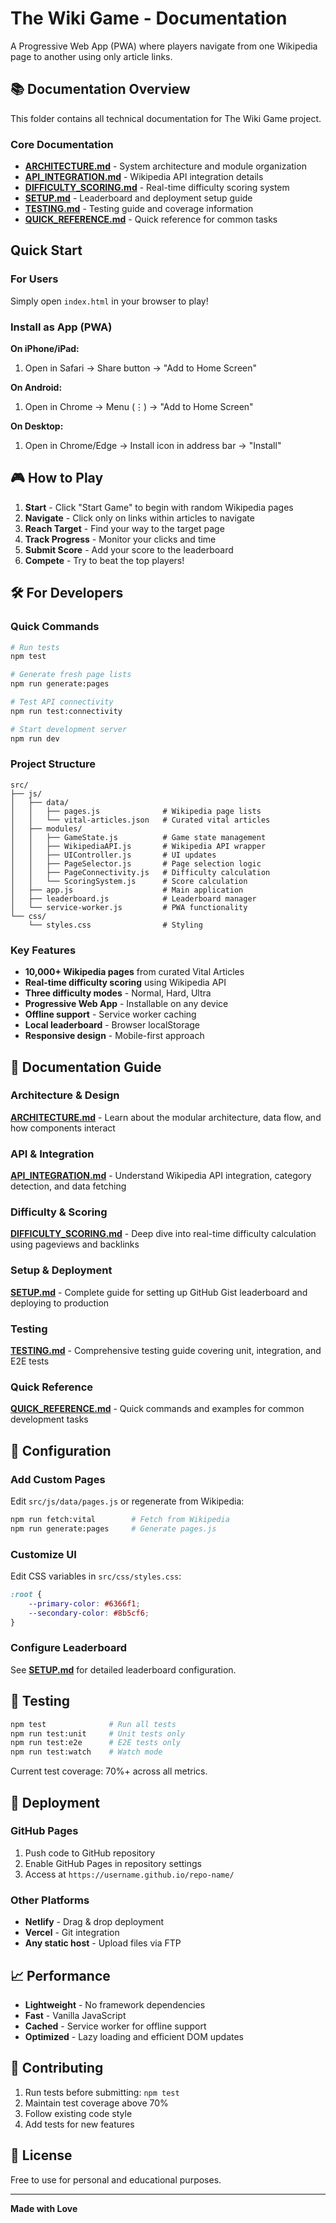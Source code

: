 # The Wiki Game - Documentation

A Progressive Web App (PWA) where players navigate from one Wikipedia page to another using only article links.

## 📚 Documentation Overview

This folder contains all technical documentation for The Wiki Game project.

### Core Documentation

- **[ARCHITECTURE.md](ARCHITECTURE.md)** - System architecture and module organization
- **[API_INTEGRATION.md](API_INTEGRATION.md)** - Wikipedia API integration details
- **[DIFFICULTY_SCORING.md](DIFFICULTY_SCORING.md)** - Real-time difficulty scoring system
- **[SETUP.md](SETUP.md)** - Leaderboard and deployment setup guide
- **[TESTING.md](TESTING.md)** - Testing guide and coverage information
- **[QUICK_REFERENCE.md](QUICK_REFERENCE.md)** - Quick reference for common tasks

## Quick Start

### For Users

Simply open `index.html` in your browser to play!

### Install as App (PWA)

**On iPhone/iPad:**
1. Open in Safari → Share button → "Add to Home Screen"

**On Android:**
1. Open in Chrome → Menu (⋮) → "Add to Home Screen"

**On Desktop:**
1. Open in Chrome/Edge → Install icon in address bar → "Install"

## 🎮 How to Play

1. **Start** - Click "Start Game" to begin with random Wikipedia pages
2. **Navigate** - Click only on links within articles to navigate
3. **Reach Target** - Find your way to the target page
4. **Track Progress** - Monitor your clicks and time
5. **Submit Score** - Add your score to the leaderboard
6. **Compete** - Try to beat the top players!

## 🛠️ For Developers

### Quick Commands

```bash
# Run tests
npm test

# Generate fresh page lists
npm run generate:pages

# Test API connectivity
npm run test:connectivity

# Start development server
npm run dev
```

### Project Structure

```
src/
├── js/
│   ├── data/
│   │   ├── pages.js              # Wikipedia page lists
│   │   └── vital-articles.json   # Curated vital articles
│   ├── modules/
│   │   ├── GameState.js          # Game state management
│   │   ├── WikipediaAPI.js       # Wikipedia API wrapper
│   │   ├── UIController.js       # UI updates
│   │   ├── PageSelector.js       # Page selection logic
│   │   ├── PageConnectivity.js   # Difficulty calculation
│   │   └── ScoringSystem.js      # Score calculation
│   ├── app.js                    # Main application
│   ├── leaderboard.js            # Leaderboard manager
│   └── service-worker.js         # PWA functionality
└── css/
    └── styles.css                # Styling
```

### Key Features

- **10,000+ Wikipedia pages** from curated Vital Articles
- **Real-time difficulty scoring** using Wikipedia API
- **Three difficulty modes** - Normal, Hard, Ultra
- **Progressive Web App** - Installable on any device
- **Offline support** - Service worker caching
- **Local leaderboard** - Browser localStorage
- **Responsive design** - Mobile-first approach

## 📖 Documentation Guide

### Architecture & Design
**[ARCHITECTURE.md](ARCHITECTURE.md)** - Learn about the modular architecture, data flow, and how components interact

### API & Integration
**[API_INTEGRATION.md](API_INTEGRATION.md)** - Understand Wikipedia API integration, category detection, and data fetching

### Difficulty & Scoring
**[DIFFICULTY_SCORING.md](DIFFICULTY_SCORING.md)** - Deep dive into real-time difficulty calculation using pageviews and backlinks

### Setup & Deployment
**[SETUP.md](SETUP.md)** - Complete guide for setting up GitHub Gist leaderboard and deploying to production

### Testing
**[TESTING.md](TESTING.md)** - Comprehensive testing guide covering unit, integration, and E2E tests

### Quick Reference
**[QUICK_REFERENCE.md](QUICK_REFERENCE.md)** - Quick commands and examples for common development tasks

## 🔧 Configuration

### Add Custom Pages

Edit `src/js/data/pages.js` or regenerate from Wikipedia:

```bash
npm run fetch:vital        # Fetch from Wikipedia
npm run generate:pages     # Generate pages.js
```

### Customize UI

Edit CSS variables in `src/css/styles.css`:

```css
:root {
    --primary-color: #6366f1;
    --secondary-color: #8b5cf6;
}
```

### Configure Leaderboard

See **[SETUP.md](SETUP.md)** for detailed leaderboard configuration.

## 🧪 Testing

```bash
npm test              # Run all tests
npm run test:unit     # Unit tests only
npm run test:e2e      # E2E tests only
npm run test:watch    # Watch mode
```

Current test coverage: 70%+ across all metrics.

## 🚀 Deployment

### GitHub Pages
1. Push code to GitHub repository
2. Enable GitHub Pages in repository settings
3. Access at `https://username.github.io/repo-name/`

### Other Platforms
- **Netlify** - Drag & drop deployment
- **Vercel** - Git integration
- **Any static host** - Upload files via FTP

## 📈 Performance

- **Lightweight** - No framework dependencies
- **Fast** - Vanilla JavaScript
- **Cached** - Service worker for offline support
- **Optimized** - Lazy loading and efficient DOM updates

## 🤝 Contributing

1. Run tests before submitting: `npm test`
2. Maintain test coverage above 70%
3. Follow existing code style
4. Add tests for new features

## 📄 License

Free to use for personal and educational purposes.

---

**Made with Love**
